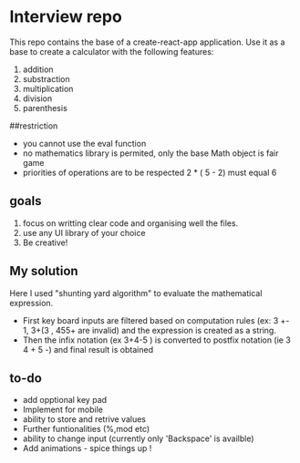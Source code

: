 # Interview repo

This repo contains the base of a create-react-app application. Use it as a base to create a calculator with the following features:

1. addition
1. substraction
1. multiplication
1. division
1. parenthesis 

##restriction

- you cannot use the eval function
- no mathematics library is permited, only the base Math object is fair game
- priorities of operations are to be respected 2 * ( 5 - 2) must equal 6

## goals

1. focus on writting clear code and organising well the files. 
1. use any UI library of your choice
1. Be creative!

## My solution

Here I used "shunting yard algorithm" to evaluate the mathematical expression. 
- First key board inputs are filtered based on computation rules (ex: 3 +- 1, 3+(3 , 455+ are invalid) and the expression is created as a string.
- Then the infix notation (ex  3+4-5 ) is converted to postfix notation (ie 3 4 + 5 -) and final result is obtained 


## to-do

- add opptional key pad
- Implement for mobile 
- ability to store and retrive values 
- Further funtionalities (%,mod etc)
- ability to change input (currently only 'Backspace' is availble)
- Add animations - spice things up !